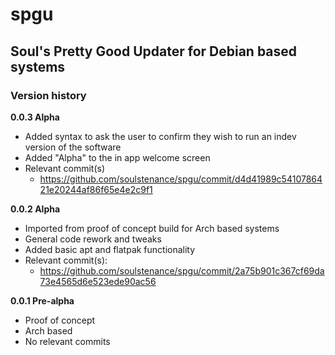 # spgu
## Soul's Pretty Good Updater for Debian based systems

### Version history

**0.0.3 Alpha**
- Added syntax to ask the user to confirm they wish to run an indev version of the software
- Added "Alpha" to the in app welcome screen
- Relevant commit(s)
	- https://github.com/soulstenance/spgu/commit/d4d41989c5410786421e20244af86f65e4e2c9f1

**0.0.2 Alpha**  
- Imported from proof of concept build for Arch based systems  
- General code rework and tweaks  
- Added basic apt and flatpak functionality  
- Relevant commit(s):  
	- https://github.com/soulstenance/spgu/commit/2a75b901c367cf69da73e4565d6e523ede90ac56

**0.0.1 Pre-alpha**  
- Proof of concept  
- Arch based  
- No relevant commits  
